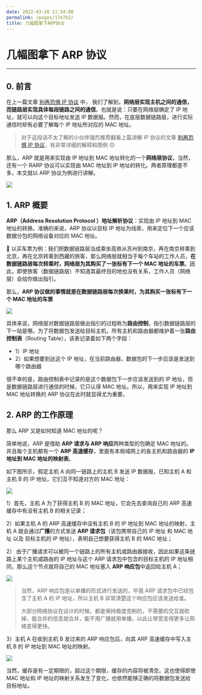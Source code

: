 ```yaml
---
date: 2022-03-20 11:54:00
permalink: /pages/17e7b2/
title: 几幅图拿下ARP协议
---
```

# 几幅图拿下 ARP 协议

---

## 0. 前言

在上一篇文章 [别再恐惧 IP 协议](https://mp.weixin.qq.com/s/NO9RDt1A3T1rz-Q4_Y0gPw) 中， 我们了解到，**网络层实现主机之间的通信，而链路层实现具体每段链路之间的通信**。也就是说：只要在网络层确定了 IP 地址，就可以向这个目标地址发送 IP 数据报。然而，在底层数据链路层，进行实际通信时却有必要了解每个 IP 地址所对应的 MAC 地址。

> 对于这段话不太了解的小伙伴强烈推荐翻看上篇讲解 IP 协议的文章 [别再恐惧 IP 协议](https://mp.weixin.qq.com/s/NO9RDt1A3T1rz-Q4_Y0gPw)，有非常详细的解释和图例 😊

那么，ARP 就是用来实现由 IP 地址到 MAC 地址转化的一个**网络层协议**，当然，还有一个 RARP 协议可以实现由 MAC 地址到 IP 地址的转化。两者原理都差不多，本文就以 ARP 协议为例进行讲解。

<img src="https://cs-wiki.oss-cn-shanghai.aliyuncs.com/img/20210102152640.png"  />

## 1. ARP 概要

**ARP（Address Resolution Protocol ）地址解析协议**：实现由 IP 地址到 MAC 地址的转换。准确的来说，ARP 协议以目标 IP 地址为线索，用来定位下一个应该数据分包的网络设备对应的 MAC 地址。

🍉 以买车票为例：我们把数据链路层当成乘坐高铁从苏州到南京，再在南京转乘到北京，再在北京转乘到西藏的旅客，那么网络层就相当于每个车站的工作人员，**在数据链路层每次转乘时，网络层为其购买了一张标有下一个 MAC 地址的车票**。因此，即使旅客（数据链路层）不知道其最终目的地也没有关系，工作人员（网络层）会给你做出指引。

那么，**ARP 协议做的事情就是在数据链路层每次换乘时，为其购买一张标有下一个 MAC 地址的车票**

![](https://cs-wiki.oss-cn-shanghai.aliyuncs.com/img/20210115151809.png)

具体来说，网络层对数据链路层做出指引的过程称为**路由控制**，指引数据链路层的下一站是哪。为了将数据包发送给目标主机，所有主机和路由器都维护着一张**路由控制表**（Routing Table），该表记录着如下两个字段：

- 1）IP 地址
- 2）如果想要到达这个 IP 地址，在当前路由器，数据包的下一步应该是发送到哪个路由器

很不幸的是，路由控制表中记录的是这个数据包下一步应该发送到的 IP 地址，但是数据链路层进行通信的时候，它只认得 MAC 地址。所以，用来实现 IP 地址到 MAC 地址转换的 ARP 协议在此时就显得尤为重要。

## 2. ARP 的工作原理

那么 ARP 又是如何知道 MAC 地址的呢？

简单地说，ARP 是借助 **ARP 请求与 ARP 响应**两种类型的包确定 MAC 地址的。并且每个主机都有一个 **ARP 高速缓存**，里面有本局域网上的各主机和路由器的 **IP 地址到 MAC 地址的映射表**。

如下图所示，假定主机 A 向同一链路上的主机 B 发送 IP 数据报，已知主机 A 和主机 B 的 IP 地址，它们互不知道对方的 MAC 地址：

![](https://cs-wiki.oss-cn-shanghai.aliyuncs.com/img/20210123213052.png)

1）首先，主机 A 为了获得主机 B 的 MAC 地址，它会先去查询自己的 ARP 高速缓存中有没有主机 B 的相关记录；

2）如果主机 A 的 ARP 高速缓存中没有主机 B 的 IP 地址到 MAC 地址的映射，主机 A 就会通过**广播**的方式发送 **ARP 请求包**（该包携带自己的 IP 地址 和 MAC 地址 以及 目标主机的 IP 地址），表明自己想要获得主机 B 的 MAC 地址；

2） 由于广播请求可以被同一个链路上的所有主机或路由器接收，因此如果这条链路上某个主机或路由的 IP 地址与这个 ARP 请求包中包含的目标主机的 IP 地址相同，那么这个节点就将自己的 MAC 地址塞入 **ARP 响应包**中返回给主机 A；

![](https://cs-wiki.oss-cn-shanghai.aliyuncs.com/img/20210123220759.png)

> 当然，ARP 响应包是以单播的形式进行发送的，毕竟 ARP 请求包中已经包含了主机 A 的 IP 地址，所以主机 B 非常清楚这个响应包应该发送给谁。
>
> 大部分网络协议在设计的时候，都是保持极度克制的，不需要的交互就砍掉，能合并的信息就合并，能不用广播就用单播，以此让带宽变得更多让网络变得更快。

3）主机 A 在收到主机 B 发过来的 ARP 响应包后，向其 ARP 高速缓存中写入主机 B 的 IP 地址到 MAC 地址的映射。

<img src="https://cs-wiki.oss-cn-shanghai.aliyuncs.com/img/20200427210248.png"  />

当然，缓存是有一定期限的，超过这个期限，缓存的内容将被清空。这也使得即使 MAC 地址和 IP 地址的映射关系发生了变化，也依然能够正确的将数据包发送给目标地址。